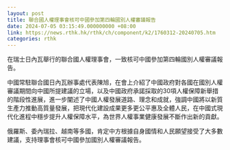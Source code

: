 ```yaml
---
layout: post
title: 聯合國人權理事會核可中國參加第四輪國別人權審議報告
date: 2024-07-05 03:15:49.000000000 +08:00
link: https://news.rthk.hk/rthk/ch/component/k2/1760312-20240705.htm
categories: rthk
---
```


在瑞士日內瓦舉行的聯合國人權理事會，一致核可中國參加第四輪國別人權審議報告。

中國常駐聯合國日內瓦辦事處代表陳旭，在會上介紹了中國政府對各國在國別人權審議期間向中國所提建議的立場，以及中國政府承諾採取的30項人權保障新舉措的階段性進展，進一步闡述了中國人權發展道路、理念和成就，強調中國將以新質生產力推動高質量發展，把現代化建設成果更多更公平惠及全體人民，在中國式現代化進程中穩步提升人權保障水平，為世界人權事業健康發展不斷作出新的貢獻。

俄羅斯、委內瑞拉、越南等多國，肯定中方根據自身國情和人民願望接受了大多數建議，支持理事會核可中國參加國別人權審議報告。

